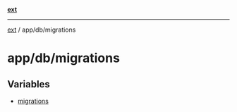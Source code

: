 [**ext**](../../../README.md)

***

[ext](../../../README.md) / app/db/migrations

# app/db/migrations

## Variables

- [migrations](variables/migrations.md)
